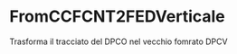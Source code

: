 FromCCFCNT2FEDVerticale
=======================

Trasforma il tracciato del DPCO nel vecchio fomrato DPCV
